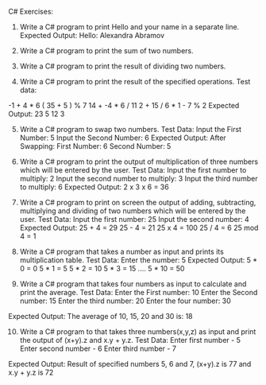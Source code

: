 C# Exercises:

1. Write a C# program to print Hello and your name in a separate line. 
Expected Output:
Hello: Alexandra Abramov


2. Write a C# program to print the sum of two numbers. 


3. Write a C# program to print the result of dividing two numbers. 


4. Write a C# program to print the result of the specified operations. 
Test data:

-1 + 4 * 6
( 35 + 5 ) % 7
14 + -4 * 6 / 11
2 + 15 / 6 * 1 - 7 % 2
Expected Output:
23
5
12
3


5. Write a C# program to swap two numbers. 
Test Data:
Input the First Number: 5
Input the Second Number: 6
Expected Output:
After Swapping:
First Number: 6
Second Number: 5


6. Write a C# program to print the output of multiplication of three numbers which will be entered by the user. 
Test Data:
Input the first number to multiply: 2
Input the second number to multiply: 3
Input the third number to multiply: 6
Expected Output:
2 x 3 x 6 = 36


7. Write a C# program to print on screen the output of adding, subtracting, multiplying and dividing of two numbers which will be entered by the user. 
Test Data:
Input the first number: 25
Input the second number: 4
Expected Output:
25 + 4 = 29
25 - 4 = 21
25 x 4 = 100
25 / 4 = 6
25 mod 4 = 1


8. Write a C# program that takes a number as input and prints its multiplication table. 
Test Data:
Enter the number: 5
Expected Output:
5 * 0 = 0
5 * 1 = 5
5 * 2 = 10
5 * 3 = 15
....
5 * 10 = 50


9. Write a C# program that takes four numbers as input to calculate and print the average. 
Test Data:
Enter the First number: 10
Enter the Second number: 15
Enter the third number: 20
Enter the four number: 30

Expected Output:
The average of 10, 15, 20 and 30 is: 18


10. Write a C# program to that takes three numbers(x,y,z) as input and print the output of (x+y).z and x.y + y.z. 
Test Data:
Enter first number - 5
Enter second number - 6
Enter third number - 7

Expected Output:
Result of specified numbers 5, 6 and 7, (x+y).z is 77 and x.y + y.z is 72
